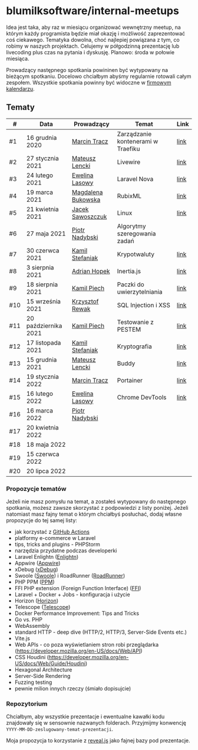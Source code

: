 # blumilksoftware/internal-meetups

Idea jest taka, aby raz w miesiącu organizować wewnętrzny meetup, na którym każdy programista będzie miał okazję i możliwość zaprezentować coś ciekawego. Tematyka dowolna, choć najlepiej powiązana z tym, co robimy w naszych projektach. Celujemy w półgodzinną prezentację lub livecoding plus czas na pytania i dyskusję. Planowo: środa w połowie miesiąca.

Prowadzący następnego spotkania powininen być wytypowany na bieżącym spotkaniu. Docelowo chciałbym abyśmy regularnie rotowali całym zespołem. Wszystkie spotkania powinny być widoczne w [firmowym kalendarzu](https://calendar.google.com/calendar/embed?src=c_6sb1ta5l4qspfdors4gc57fo94%40group.calendar.google.com&ctz=Europe%2FWarsaw).

## Tematy

| # | Data | Prowadzący                                         | Temat                              | Link                                                                                              |
| --- | --- |----------------------------------------------------|------------------------------------|---------------------------------------------------------------------------------------------------|
| #1 | 16 grudnia 2020 | [Marcin Tracz](https://github.com/mtracz)          | Zarządzanie kontenerami w Traefiku | [link](https://github.com/blumilksoftware/internal-meetups/tree/main/2020-12-16-traefik)          |
| #2 | 27 stycznia 2021 | [Mateusz Lencki](https://github.com/mlencki)       | Livewire                           | [link](https://github.com/blumilksoftware/internal-meetups/tree/main/2021-01-27-livewire)         |
| #3 | 24 lutego 2021 | [Ewelina Lasowy](https://github.com/EwelinaLasowy) | Laravel Nova                       | [link](https://github.com/blumilksoftware/internal-meetups/tree/main/2021-02-24-laravel-nova)     |
| #4 | 19 marca 2021 | [Magdalena Bukowska](https://github.com/mbukowska) | RubixML                            | [link](https://github.com/blumilksoftware/internal-meetups/tree/main/2021-03-19-rubixml)          |
| #5 | 21 kwietnia 2021 | [Jacek Sawoszczuk](https://github.com/jsawo)       | Linux                              | [link](https://github.com/blumilksoftware/internal-meetups/tree/main/2021-04-21-linux)            |
| #6 | 27 maja 2021 | [Piotr Nadybski](https://github.com/nadybski)      | Algorytmy szeregowania zadań       |                                                                                                   |
| #7 | 30 czerwca 2021 | [Kamil Stefaniak](https://github.com/husskade)     | Krypotwaluty                       | [link](https://github.com/blumilksoftware/internal-meetups/tree/main/2021-06-30-cryptocurrencies) |
| #8 | 3 sierpnia 2021 | [Adrian Hopek](https://github.com/Baakoma)         | Inertia.js                         | [link](https://github.com/blumilksoftware/internal-meetups/tree/main/2021-08-03-inertia)          |
| #9 | 18 sierpnia 2021 | [Kamil Piech](https://github.com/kamilpiech97)     | Paczki do uwierzytelniania         | [link](https://github.com/blumilksoftware/internal-meetups/tree/main/2021-08-18-laravel-auth)     |
| #10 | 15 września 2021 | [Krzysztof Rewak](https://github.com/krzysztofrewak) | SQL Injection i XSS                | [link](https://github.com/blumilksoftware/internal-meetups/tree/main/2021-09-15-web-security)     |
| #11 | 20 października 2021 | [Kamil Piech](https://github.com/kamilpiech97)     | Testowanie z PESTEM                | [link](https://github.com/blumilksoftware/internal-meetups/tree/main/2021-10-20-pest)             |
| #12 | 17 listopada 2021 | [Kamil Stefaniak](https://github.com/husskade)     | Kryptografia                       | [link](https://github.com/blumilksoftware/internal-meetups/tree/main/2021-11-17-cryptography)     |
| #13 | 15 grudnia 2021 | [Mateusz Lencki](https://github.com/mlencki)       | Buddy                              | [link](https://github.com/blumilksoftware/internal-meetups/tree/main/2021-12-15-buddy)            |
| #14 | 19 stycznia 2022 | [Marcin Tracz](https://github.com/mtracz)          | Portainer                          | [link](https://github.com/blumilksoftware/internal-meetups/tree/main/2022-01-19-portainer)        |
| #15 | 16 lutego 2022 | [Ewelina Lasowy](https://github.com/EwelinaLasowy) | Chrome DevTools                    | [link](https://github.com/blumilksoftware/internal-meetups/tree/main/2022-02-16-chrome-devtools)     |
| #16 | 16 marca 2022 | [Piotr Nadybski](https://github.com/nadybski)      |                                    |                                                                                                   |
| #17 | 20 kwietnia 2022 |                                                    |                                    |                                                                                                   |
| #18 | 18 maja 2022 |                                                    |                                    |                                                                                                   |
| #19 | 15 czerwca 2022 |                                                    |                                    |                                                                                                   |
| #20 | 20 lipca 2022 |                                                    |                                    |                                                                                                   |

### Propozycje tematów

Jeżeli nie masz pomysłu na temat, a zostałeś wytypowany do następnego spotkania, możesz zawsze skorzystać z podpowiedzi z listy poniżej. Jeżeli natomiast masz fajny temat o którym chciałbyś posłuchać, dodaj własne propozycje do tej samej listy:

* jak korzystać z [GitHub Actions](https://github.com/features/actions)
* platformy e-commerce w Laravel
* tips, tricks and plugins - PHPStorm
* narzędzia przydatne podczas developerki
* Laravel Enlightn ([Enlightn](https://www.laravel-enlightn.com))
* Appwire ([Appwire](https://appwrite.io/))
* xDebug ([xDebug](https://xdebug.org/))
* Swoole ([Swoole](https://www.swoole.co.uk/)) i RoadRunner ([RoadRunner](https://roadrunner.dev/))
* PHP PPM ([PPM](https://github.com/php-pm/php-pm))
* FFI PHP extension (Foreign Function Interface) ([FFI](https://www.php.net/manual/en/book.ffi.php))
* Laravel + Docker + Jobs - konfiguracja i użycie
* Horizon ([Horizon](https://laravel.com/docs/8.x/horizon))
* Telescope ([Telescope](https://laravel.com/docs/8.x/telescope))
* Docker Performance Improvement: Tips and Tricks
* Go vs. PHP
* WebAssembly
* standard HTTP - deep dive (HTTP/2, HTTP/3, Server-Side Events etc.)
* Vite.js
* Web APIs - co poza wyświetlaniem stron robi przeglądarka (https://developer.mozilla.org/en-US/docs/Web/API)
* CSS Houdini (https://developer.mozilla.org/en-US/docs/Web/Guide/Houdini)
* Hexagonal Architecture
* Server-Side Rendering
* Fuzzing testing
* pewnie milion innych rzeczy (śmiało dopisujcie)

### Repozytorium

Chciałbym, aby wszystkie prezentacje i ewentualne kawałki kodu znajdowały się w sensownie nazwanych folderach. Przyjmijmy konwencję `YYYY-MM-DD-zeslugowany-temat-prezentacji`.

Moja propozycja to korzystanie z [reveal.js](https://revealjs.com/) jako fajnej bazy pod prezentacje.

